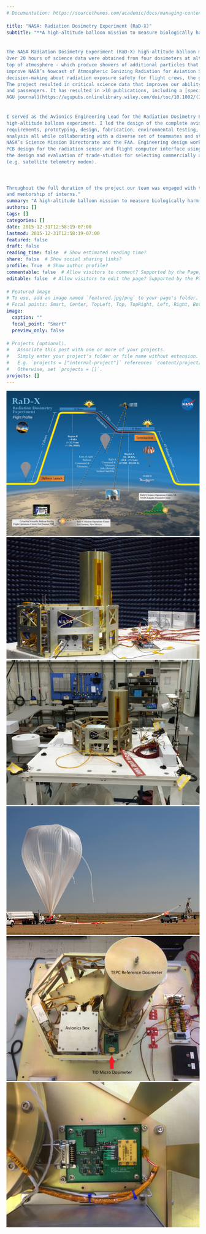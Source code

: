 ```yaml
---
# Documentation: https://sourcethemes.com/academic/docs/managing-content/

title: "NASA: Radiation Dosimetry Experiment (RaD-X)"
subtitle: "**A high-altitude balloon mission to measure biologically harmful radiation entering the atmosphere**


The NASA Radiation Dosimetry Experiment (RaD-X) high-altitude balloon mission was successfully launched from Fort Sumner, New Mexico on 25 September, 2015. 
Over 20 hours of science data were obtained from four dosimeters at altitudes above 20 km. It provided first-time indications of how cosmic rays deposit energy at the 
top of atmosphere - which produce showers of additional particles that increase the energy deposited where commercial airlines fly. The data from this experiment will 
improve NASA’s Nowcast of Atmospheric Ionizing Radiation for Aviation Safety (NAIRAS) model, which is currently used by public and private entities for informed 
decision-making about radiation exposure safety for flight crews, the general public, and commercial space operations.
The project resulted in critical science data that improves our ability to forecast radiation storms that could harm airline workers
and passengers. It has resulted in >10 publications, including a [special edition
AGU journal](https://agupubs.onlinelibrary.wiley.com/doi/toc/10.1002/(ISSN)1542-7390.RaDX1) and [IEEE Aerospace Conference paper](../../publication/rose-hay-mert-aero-18/).


I served as the Avionics Engineering Lead for the Radiation Dosimetry Experiment (RaD-X)
high-altitude balloon experiment. I led the design of the complete avionics payload for through mission concept,
requirements, prototyping, design, fabrication, environmental testing, flight, and post-flight
analysis all while collaborating with a diverse set of teammates and stakeholders, including
NASA’s Science Mission Directorate and the FAA. Engineering design work included custom 
PCB design for the radiation sensor and flight computer interface using Altium Designer and
the design and evaluation of trade-studies for selecting commercially available parts 
(e.g. satellite telemetry modem).



Throughout the full duration of the project our team was engaged with the community through outreach
and mentorship of interns."
summary: "A high-altitude balloon mission to measure biologically harmful radiation entering the atmosphere"
authors: []
tags: []
categories: []
date: 2015-12-31T12:58:19-07:00
lastmod: 2015-12-31T12:58:19-07:00
featured: false
draft: false
reading_time: false  # Show estimated reading time?
share: false  # Show social sharing links?
profile: True  # Show author profile?
commentable: false  # Allow visitors to comment? Supported by the Page, Post, and Docs content types.
editable: false  # Allow visitors to edit the page? Supported by the Page, Post, and Docs content types.

# Featured image
# To use, add an image named `featured.jpg/png` to your page's folder.
# Focal points: Smart, Center, TopLeft, Top, TopRight, Left, Right, BottomLeft, Bottom, BottomRight.
image:
  caption: ""
  focal_point: "Smart"
  preview_only: false

# Projects (optional).
#   Associate this post with one or more of your projects.
#   Simply enter your project's folder or file name without extension.
#   E.g. `projects = ["internal-project"]` references `content/project/deep-learning/index.md`.
#   Otherwise, set `projects = []`.
projects: []
---
```

![](photo.jpg)
![](RaDX_hardware.jpg)
![](integration.JPG)
![](Payload_launch.jpg)
![](RaDX_payload.jpg)
![](Payload_SensorBoard.JPG)